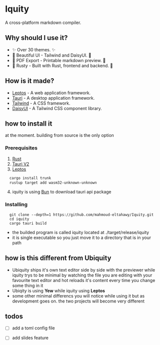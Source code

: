 # Iquity
A cross-platform markdown compiler.

## Why should I use it?
- ✨ Over 30 themes. ✨
- 🦋 Beautiful UI - Tailwind and DaisyUI. 🦋
- 📂 PDF Export - Printable markdown preview. 📂
- 🦀 Rusty - Built with Rust, frontend and backend. 🦀

## How is it made?
- [Leptos](https://www.leptos.dev) - A web application framework.
- [Tauri](https://www.tauri.app) - A desktop application framework.
- [Tailwind](https://www.tailwindcss.com) - A CSS framework.
- [DaisyUI](https://www.daisyui.com) - A Tailwind CSS component library.

## how to install it
at the moment. building from source is the only option
### Prerequisites
1. [Rust](https://www.rust-lang.org/)
2. [Tauri V2](https://v2.tauri.app/start/prerequisites/)
3. [Leptos](https://leptos.dev/)
```bash
  cargo install trunk
  rustup target add wasm32-unknown-unknown
```
4. iquity is using [Bun](https://bun.sh/) to download tauri api package

### Installing
```
  git clone --depth=1 https://github.com/mahmoud-eltahawy/Iquity.git
  cd iquity
  cargo tauri build
```
- the builded program is called iquity located at ./target/release/iquity
- it is single executable so you just move it to a directory that is in your path


## how is this different from Ubiquity
- Ubiquity ships it's own text editor side by side with the previewer while iquity trys to be minimal by watching the file you are editing with your favourite text editor and hot reloads it's content every time you change some thing in it
- Ubiqity is using **Yew** while iquity using **Leptos**
- some other minimal differencs you will notice while using it but as development goes on. the two projects will become very different

## todos
- [ ] add a toml config file
- [ ] add slides feature


